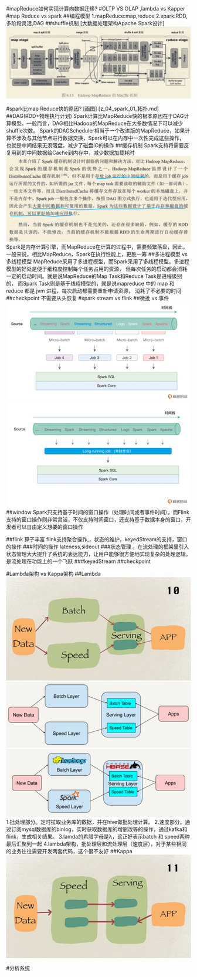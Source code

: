 #mapReduce如何实现计算向数据迁移?
#OLTP VS OLAP ,lambda vs Kapper
#map Reduce vs spark
##编程模型
1.mapReduce:map,reduce
2.spark:RDD,多阶段灵活,DAG
##shuffle机制
[大数据处理架构Apache Spark设计]
![](.z_04_spark_02_对比MapReduce_images/a834bc72.png)

#spark比map Reduce快的原因?
[画图]
[](https://mp.weixin.qq.com/s?__biz=MzUxOTU5Mjk2OA==&mid=2247485991&idx=1&sn=79c9370801739813b4a624ae6fa55d6c&chksm=f9f60740ce818e56a18f8782d21d376d027928e434f065ac2c251df09d2d4283710679364639&scene=21#wechat_redirect)
[z_04_spark_01_拓扑.md]
[](https://www.zhihu.com/question/31930662)
##DAG(RDD+物理执行计划)
Spark计算比MapReduce快的根本原因在于DAG计算模型。一般而言，DAG相比Hadoop的MapReduce在大多数情况下可以减少shuffle次数。
Spark的DAGScheduler相当于一个改进版的MapReduce，如果计算不涉及与其他节点进行数据交换，Spark可以在内存中一次性完成这些操作，
也就是中间结果无须落盘，减少了磁盘IO的操作
##缓存机制
Spark支持将需要反复用到的中间数据给Cache到内存中，减少数据加载耗时
![](.z_04_spark_02_对比MapReduce_images/645130f0.png)
Spark是内存计算引擎，而MapReduce在计算的过程中，需要频繁落盘，因此，一般来说，相比MapReduce，Spark在执行性能上，更胜一筹
##多进程模型 vs 多线程模型
MapReduce采用了多进程模型，而Spark采用了多线程模型。多进程模型的好处是便于细粒度控制每个任务占用的资源，
但每次任务的启动都会消耗一定的启动时间。就是说MapReduce的Map Task和Reduce Task是进程级别的，
而Spark Task则是基于线程模型的，就是说mapreduce 中的 map 和 reduce 都是 jvm 进程，每次启动都需要重新申请资源，
消耗了不必要的时间
##checkpoint
不需要从头恢复
#spark stream vs flink
[](https://time.geekbang.org/column/article/128538)
[](https://time.geekbang.org/column/article/99152)
[](https://time.geekbang.org/column/article/447514)
[](https://blog.51cto.com/u_15259710/3176637)
##微批 vs 事件
![](.z_04_spark_01_拓扑_images/13547a8c.png)
![](.z_04_spark_01_拓扑_images/08c07e34.png)
##window
Spark只支持基于时间的窗口操作（处理时间或者事件时间），而Flink支持的窗口操作则非常灵活，不仅支持时间窗口，还支持基于数据本身的窗口，开发者可以自由定义想要的窗口操作


##flink 算子丰富
flink支持聚合操作,，状态的维护，keyedStream的支持，窗口的操作
###时间的操作
lateness,sideout
[](https://www.cnblogs.com/leon0/p/10796932.html)
###状态管理
[](https://developer.aliyun.com/article/669030)
。在流处理的框架里引入状态管理大大提升了系统的表达能力，让用户能够很方便地实现复杂的处理逻辑，是流处理在功能上的一个飞跃
###keyedStream
##checkpoint

#Lambda架构 vs Kappa架构
[](https://developer.aliyun.com/article/752406)
##Lambda
![](.z_00_常见问题__images/e4207bae.png)
![](.z_00_常见问题__images/1369abad.png)
![](.z_00_常见问题__images/3f7b9272.png)
1.批处理部分。定时拉取业务库的数据，并在hive做批处理计算。
2.速度部分。通过订阅mysql数据库的binlog，实时获取数据库的增删改等的操作，通过kafka和flink，生成相关结果。
3.lamda的希腊字母是λ，这正好表示batch 和 speed两种最后汇聚到一起
4.lambda架构，批处理层和流处理层（速度层），对于某些相同的业务往往需要开发两套代码，这个很不友好
##Kappa
![](.z_00_常见问题__images/560f49de.png)

#分析系统
[](https://www.infoq.cn/article/uo4pfswlmzbvhq*y2tb9)
